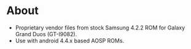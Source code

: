 About
============================

- Proprietary vendor files from stock Samsung 4.2.2 ROM for Galaxy Grand Duos (GT-I9082).
- Use with android 4.4.x based AOSP ROMs.
